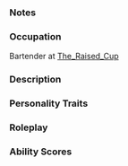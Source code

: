 ### Notes


### Occupation
Bartender at [The_Raised_Cup](/03_The_Universe/Realmspace/The_Rock_of_Bral/2_The_Middle_City/The_Raised_Cup.md)

### Description


### Personality Traits


### Roleplay


### Ability Scores

